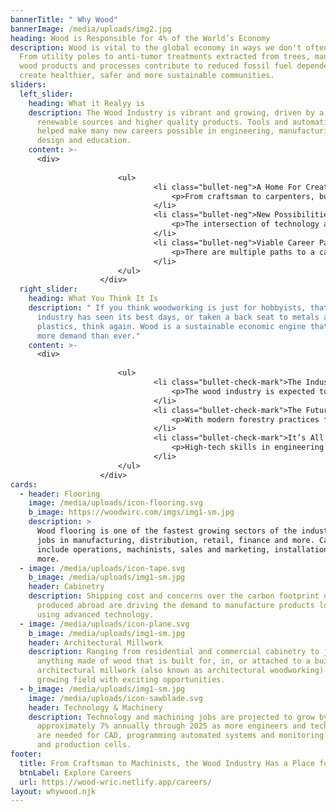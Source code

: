 ```yaml
---
bannerTitle: " Why Wood"
bannerImage: /media/uploads/img2.jpg
heading: Wood is Responsible for 4% of the World’s Economy
description: Wood is vital to the global economy in ways we don't often notice.
  From utility poles to anti-tumor treatments extracted from trees, manufactured
  wood products and processes contribute to reduced fossil fuel dependency and
  create healthier, safer and more sustainable communities.
sliders:
  left_slider:
    heading: What it Realyy is
    description: The Wood Industry is vibrant and growing, driven by a desire for
      renewable sources and higher quality products. Tools and automation have
      helped make many new careers possible in engineering, manufacturing,
      design and education.
    content: >-
      <div>
      		
      					<ul>
      							<li class="bullet-neg">A Home For Creators
      								<p>From craftsman to carpenters, builders and designers, the wood industry has many ways to put your passion to work and make a career out of something you love or something you love or to use the skills you have.</p>
      							</li>
      							<li class="bullet-neg">New Possibilities
      								<p>The intersection of technology and improvements in machinery, supplies, and wood materials has allowed new design possibilities. Creating products from renewable sources is another path with big upsides.</p>
      							</li>
      							<li class="bullet-neg">Viable Career Paths
      								<p>There are multiple paths to a career in the wood industry. Some employers offer on-the-job training and apprenticeship programs, and you can also attain certifications through community colleges and trade schools.</p>
      							</li>
      					</ul>
      				</div>
  right_slider:
    heading: What You Think It Is
    description: " If you think woodworking is just for hobbyists, that the wood
      industry has seen its best days, or taken a back seat to metals and
      plastics, think again. Wood is a sustainable economic engine that is in
      more demand than ever."
    content: >-
      <div>
      			
      					<ul>
      							<li class="bullet-check-mark">The Industry Is Stagnant
      								<p>The wood industry is expected to grow by 4.6% annually through 2025, which is driven by increased demand for high-quality flooring, cabinetry, furniture and other uses for wood products.</p>
      							</li>
      							<li class="bullet-check-mark">The Future is Unsustainable
      								<p>With modern forestry practices focused on sustainable harvesting, the  rise in demand for green buildings, and emerging wood technologies  increasingly being used in commercial buildings, wood is good for  more than just business.</p>
      							</li>
      							<li class="bullet-check-mark">It’s All Low-Tech Work
      								<p>High-tech skills in engineering and software are in high demand, and automation and robotic machinery are among the emerging trends in the wood industry and modern manufacturing.</p>
      							</li>
      					</ul>
      				</div>
cards:
  - header: Flooring
    image: /media/uploads/icon-flooring.svg
    b_image: https://woodwirc.com/imgs/img1-sm.jpg
    description: >
      Wood flooring is one of the fastest growing sectors of the industry with
      jobs in manufacturing, distribution, retail, finance and more. Careers
      include operations, machinists, sales and marketing, installations and
      more.
  - image: /media/uploads/icon-tape.svg
    b_image: /media/uploads/img1-sm.jpg
    header: Cabinetry
    description: Shipping cost and concerns over the carbon footprint of products
      produced abroad are driving the demand to manufacture products locally
      using advanced technology.
  - image: /media/uploads/icon-plane.svg
    b_image: /media/uploads/img1-sm.jpg
    header: Architectural Millwork
    description: Ranging from residential and commercial cabinetry to just about
      anything made of wood that is built for, in, or attached to a building,
      architectural millwork (also known as architectural woodworking) is a
      growing field with exciting opportunities.
  - b_image: /media/uploads/img1-sm.jpg
    image: /media/uploads/icon-sawblade.svg
    header: Technology & Machinery
    description: Technology and machining jobs are projected to grow by
      approximately 7% annually through 2025 as more engineers and technicians
      are needed for CAD, programming automated systems and monitoring controls
      and production cells.
footer:
  title: From Craftsman to Machinists, the Wood Industry Has a Place for You
  btnLabel: Explore Careers
  url: https://wood-wric.netlify.app/careers/
layout: whywood.njk
---
```

